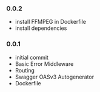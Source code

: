 ### 0.0.2
- install FFMPEG in Dockerfile
- install dependencies

### 0.0.1
- initial commit
- Basic Error Middleware
- Routing
- Swagger OASv3 Autogenerator
- Dockerfile